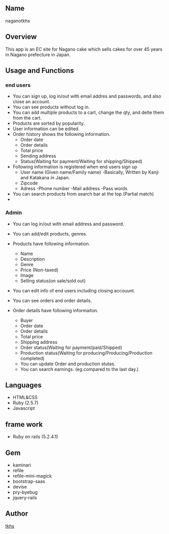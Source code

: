## Name
 naganotkhs

## Overview
 This app is an EC site for Nagano cake which sells cakes for over 45 years in Nagano prefecture in Japan.

## Usage and Functions

### end users
- You can sign up, log in/out with email addres and passwords, and also close an account.
- You can see products without log in.
- You can add multiple products to a cart, change the qty, and delte them from the cart.
- Products are sorted by popularity.
- User information can be edited.
- Order history shows the following information.
   - Order date
   - Order details
   - Total price
   - Sending address
   - Status(Waiting for payment/Waiting for shipping/Shipped)
- Following information is registered when end users sign up
   - User name (Given name/Family name)
     -Basically, Written by Kanji and Katakana in Japan.
   - Zipcode
   - Adress
   -Phone number
   -Mail address
   -Pass words
- You can search products from search bar at the top.(Partial match)
- 
### Admin
- You can log in/out with email address and password.
- You can add/edit products, genres.
- Products have following information.
    - Name
    - Description
    - Genre
    - Price (Non-taxed)
    - Image
    - Selling status(on sale/sold out)

- You can edit info of end users including closing accouunt.
- You can see orders and order details.
- Order details have following informaiton.
   - Buyer
   - Order date
   - Order details
   - Total price
   - Shipping address
   - Order status(Waiting for payment/paid/Shipped)
   - Production status(Waiting for producing/Producing/Production completed)
   - You can update Order and production stutas.
   - You can search earnings. (eg.compared to the last day.)

## Languages
- HTML&CSS
- Ruby (2.5.7)
- Javascript

## frame work
- Ruby on rails (5.2.4.1)

## Gem
- kaminari
- refile
- refile-mini-magick
- bootstrap-saas
- devise
- pry-byebug
- jquery-rails

## Author

[tkhs](https://github.com/ptkhs/naganotkhs)
